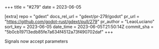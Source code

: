 +++
title = "#279"
date = 2023-06-05

[extra]
repo = "gdext"
docs_rel_url = "gdext/pr-279/godot"
pr_url = "https://github.com/godot-rust/gdext/pull/279"
pr_author = "LeaoLuciano"
sort_key = 2023-06-05
date_time = 2023-06-05T21:50:14Z
commit_sha = "5b0cb19713edb85fe7a634f4512a73f490702daf"
+++

Signals now accept parameters
